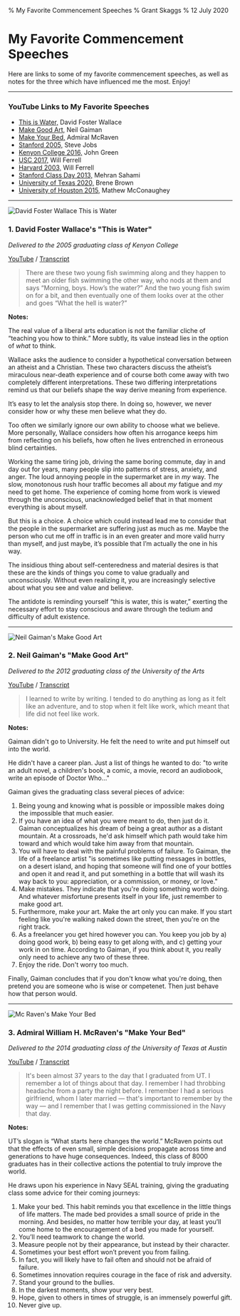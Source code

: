 % My Favorite Commencement Speeches 
% Grant Skaggs 
% 12 July 2020

<link rel="stylesheet" href="../css/posts.css">

# My Favorite Commencement Speeches 

Here are links to some of my favorite commencement speeches, as well as notes for the three which have influenced me the most. Enjoy!

<hr>

### YouTube Links to My Favorite Speeches

- <a href="https://www.youtube.com/watch?v=8CrOL-ydFMI">This is Water,</a> David Foster Wallace
- <a href="https://www.youtube.com/watch?v=ikAb-NYkseI">Make Good Art,</a> Neil Gaiman
- <a href="https://www.youtube.com/watch?v=pxBQLFLei70">Make Your Bed,</a> Admiral McRaven
- <a href="https://www.youtube.com/watch?v=UF8uR6Z6KLc">Stanford 2005,</a> Steve Jobs
- <a href="https://www.youtube.com/watch?v=0AriZhzeHbA">Kenyon College 2016,</a> John Green
- <a href="https://www.youtube.com/watch?v=mfjGmBVAL-o">USC 2017,</a> Will Ferrell
- <a href="https://www.youtube.com/watch?v=yPl3X6whm3A">Harvard 2003,</a> Will Ferrell
- <a href="https://www.youtube.com/watch?v=NXXivAiS59Y">Stanford Class Day 2013,</a> Mehran Sahami
- <a href="https://www.youtube.com/watch?v=wMV77xYdEa4">University of Texas 2020,</a> Brene Brown
- <a href="https://www.youtube.com/watch?v=BmCTQ_mkzHU">University of Houston 2015,</a> Mathew McConaughey

<a href=""></a>

<hr>

<img src="../resources/commencement/wallace.jpg" alt="David Foster Wallace This is Water" class="book-cover"> 

### 1. David Foster Wallace's "This is Water"

*Delivered to the 2005 graduating class of Kenyon College*

<div class="description">
<a href="https://www.youtube.com/watch?v=8CrOL-ydFMI">YouTube</a> / 
<a href="https://jamesclear.com/great-speeches/this-is-water-by-david-foster-wallace">Transcript</a>
</div>

<p style="clear: both;"></p>

> There are these two young fish swimming along and they happen to meet an older fish swimming the other way, who nods at them and says “Morning, boys. How’s the water?” And the two young fish swim on for a bit, and then eventually one of them looks over at the other and goes “What the hell is water?” 

**Notes:**

The real value of a liberal arts education is not the familiar cliche of “teaching you how to think.” More subtly, its value instead lies in the option of *what* to think.

Wallace asks the audience to consider a hypothetical conversation between an atheist and a Christian. These two characters discuss the atheist’s miraculous near-death experience and of course both come away with two completely different interpretations. These two differing interpretations remind us that our beliefs shape the way derive meaning from experience. 

It’s easy to let the analysis stop there. In doing so, however, we never consider how or why these men believe what they do.

Too often we similarly ignore our own ability to choose what we believe. More personally, Wallace considers how often his arrogance keeps him from reflecting on his beliefs, how often he lives entrenched in erroneous blind certainties. 

Working the same tiring job, driving the same boring commute, day in and day out for years, many people slip into patterns of stress, anxiety, and anger. The loud annoying people in the supermarket are in *my* way. The slow, monotonous rush hour traffic becomes all about *my* fatigue and *my* need to get home. The experience of coming home from work is viewed through the unconscious, unacknowledged belief that in that moment everything is about myself. 

But this is a choice. A choice which could instead lead me to consider that the people in the supermarket are suffering just as much as me. Maybe the person who cut me off in traffic is in an even greater and more valid hurry than myself, and just maybe, it’s possible that I’m actually the one in his way.

The insidious thing about self-centeredness and material desires is that these are the kinds of things you come to value gradually and unconsciously. Without even realizing it, you are increasingly selective about what you see and value and believe.

The antidote is reminding yourself “this is water, this is water,” exerting the necessary effort to stay conscious and aware through the tedium and difficulty of adult existence.

<hr>

<img src="../resources/commencement/gaiman.png" alt="Neil Gaiman's Make Good Art" class="book-cover"> 

### 2. Neil Gaiman's "Make Good Art"
 
*Delivered to the 2012 graduating class of the University of the Arts*

<div class="description">
<a href="https://www.youtube.com/watch?v=ikAb-NYkseI">YouTube</a> /
<a href="https://jamesclear.com/great-speeches/make-good-art-by-neil-gaiman">Transcript</a>
</div>

<p style="clear: both;"></p>

> I learned to write by writing. I tended to do anything as long as it felt like an adventure, and to stop when it felt like work, which meant that life did not feel like work. 

**Notes:** 

Gaiman didn't go to University. He felt the need to write and put himself out into the world.

He didn't have a career plan. Just a list of things he wanted to do: "to write an adult novel, a children's book, a comic, a movie, record an audiobook, write an episode of Doctor Who…"

Gaiman gives the graduating class several pieces of advice:

1. Being young and knowing what is possible or impossible makes doing the impossible that much easier.
1. If you have an idea of what you were meant to do, then just do it. Gaiman conceptualizes his dream of being a great author as a distant mountain. At a crossroads, he'd ask himself which path would take him toward and which would take him away from that mountain.
1. You will have to deal with the painful problems of failure. To Gaiman, the life of a freelance artist "is sometimes like putting messages in bottles, on a desert island, and hoping that someone will find one of your bottles and open it and read it, and put something in a bottle that will wash its way back to you: appreciation, or a commission, or money, or love."
1. Make mistakes. They indicate that you're doing something worth doing. And whatever misfortune presents itself in your life, just remember to make good art.
1. Furthermore, make *your* art. Make the art only you can make. If you start feeling like you're walking naked down the street, then you're on the right track.
1. As a freelancer you get hired however you can. You keep you job by a) doing good work, b) being easy to get along with, and c) getting your work in on time. According to Gaiman, if you think about it, you really only need to achieve any two of these three.
1. Enjoy the ride. Don't worry too much.

Finally, Gaiman concludes that if you don't know what you're doing, then pretend you are someone who is wise or competenet. Then just behave how that person would.

<hr>

<img src="../resources/commencement/mc-raven.png" alt="Mc Raven's Make Your Bed" class="book-cover"> 

### 3. Admiral William H. McRaven's "Make Your Bed"

*Delivered to the 2014 graduating class of the University of Texas at Austin*

<div class="description">
<a href="https://www.youtube.com/watch?v=pxBQLFLei70">YouTube</a> /
<a href="https://jamesclear.com/great-speeches/make-your-bed-by-admiral-william-h-mcraven">Transcript</a>
</div>

<p style="clear: both;"></p>

> It's been almost 37 years to the day that I graduated from UT. I remember a lot of things about that day. I remember I had throbbing headache from a party the night before. I remember I had a serious girlfriend, whom I later married — that's important to remember by the way — and I remember that I was getting commissioned in the Navy that day.

**Notes:**

UT’s slogan is “What starts here changes the world.” McRaven points out that the effects of even small, simple decisions propagate across time and generations to have huge consequences. Indeed, this class of 8000 graduates has in their collective actions the potential to truly improve the world.

He draws upon his experience in Navy SEAL training, giving the graduating class some advice for their coming journeys:

1. Make your bed. This habit reminds you that excellence in the little things of life matters. The made bed provides a small source of pride in the morning. And besides, no matter how terrible your day, at least you’ll come home to the encouragement of a bed you made for yourself.
1. You’ll need teamwork to change the world.
1. Measure people not by their appearance, but instead by their character.
1. Sometimes your best effort won’t prevent you from failing.
1. In fact, you will likely have to fail often and should not be afraid of failure.
1. Sometimes innovation requires courage in the face of risk and adversity.
1. Stand your ground to the bullies.
1. In the darkest moments, show your very best.
1. Hope, given to others in times of struggle, is an immensely powerful gift.
1. Never give up.


